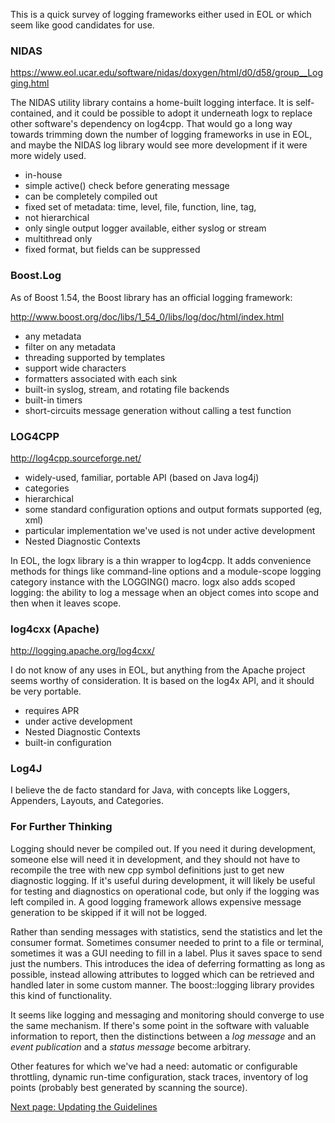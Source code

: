 This is a quick survey of logging frameworks either used in EOL or which seem
like good candidates for use.

### NIDAS

<https://www.eol.ucar.edu/software/nidas/doxygen/html/d0/d58/group__Logging.html>

The NIDAS utility library contains a home-built logging interface. It is self-
contained, and it could be possible to adopt it underneath logx to replace
other software's dependency on log4cpp. That would go a long way towards
trimming down the number of logging frameworks in use in EOL, and maybe the
NIDAS log library would see more development if it were more widely used.

- in-house
- simple active() check before generating message
- can be completely compiled out
- fixed set of metadata: time, level, file, function, line, tag,
- not hierarchical
- only single output logger available, either syslog or stream
- multithread only
- fixed format, but fields can be suppressed

### Boost.Log

As of Boost 1.54, the Boost library has an official logging framework:

<http://www.boost.org/doc/libs/1_54_0/libs/log/doc/html/index.html>

- any metadata
- filter on any metadata
- threading supported by templates
- support wide characters
- formatters associated with each sink
- built-in syslog, stream, and rotating file backends
- built-in timers
- short-circuits message generation without calling a test function

### LOG4CPP

<http://log4cpp.sourceforge.net/>

- widely-used, familiar, portable API (based on Java log4j)
- categories
- hierarchical
- some standard configuration options and output formats supported (eg, xml)
- particular implementation we've used is not under active development
- Nested Diagnostic Contexts

In EOL, the logx library is a thin wrapper to log4cpp. It adds convenience
methods for things like command-line options and a module-scope logging
category instance with the LOGGING() macro. logx also adds scoped logging: the
ability to log a message when an object comes into scope and then when it
leaves scope.

### log4cxx (Apache)

<http://logging.apache.org/log4cxx/>

I do not know of any uses in EOL, but anything from the Apache project seems
worthy of consideration. It is based on the log4x API, and it should be very
portable.

- requires APR
- under active development
- Nested Diagnostic Contexts
- built-in configuration

### Log4J

I believe the de facto standard for Java, with concepts like Loggers,
Appenders, Layouts, and Categories.

### For Further Thinking

Logging should never be compiled out. If you need it during development,
someone else will need it in development, and they should not have to
recompile the tree with new cpp symbol definitions just to get new diagnostic
logging. If it's useful during development, it will likely be useful for
testing and diagnostics on operational code, but only if the logging was left
compiled in. A good logging framework allows expensive message generation to
be skipped if it will not be logged.

Rather than sending messages with statistics, send the statistics and let the
consumer format. Sometimes consumer needed to print to a file or terminal,
sometimes it was a GUI needing to fill in a label. Plus it saves space to send
just the numbers. This introduces the idea of deferring formatting as long as
possible, instead allowing attributes to logged which can be retrieved and
handled later in some custom manner. The boost::logging library provides this
kind of functionality.

It seems like logging and messaging and monitoring should converge to use the
same mechanism. If there's some point in the software with valuable
information to report, then the distinctions between a _log message_ and an
_event publication_ and a _status message_ become arbitrary.

Other features for which we've had a need: automatic or configurable
throttling, dynamic run-time configuration, stack traces, inventory of log
points (probably best generated by scanning the source).

[Next page: Updating the Guidelines](Updating-the-Guidelines.md)
